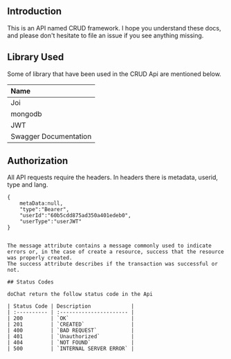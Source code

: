 
## Introduction

This is an API named CRUD framework.
I hope you understand these docs, and please don't hesitate to file an issue if you see anything missing.

## Library Used
Some of library that have been used in the CRUD Api are mentioned below.

| Name |
| :--
| Joi
| mongodb
| JWT
| Swagger Documentation

## Authorization

All API requests require the headers. In headers there is metadata, userid, type and lang.

```
{
    metaData:null,
    "type":"Bearer",
    "userId":"60b5cdd875ad350a401edeb0",
    "userType":"userJWT"
}


The message attribute contains a message commonly used to indicate errors or, in the case of create a resource, success that the resource was properly created.
The success attribute describes if the transaction was successful or not.

## Status Codes

doChat return the follow status code in the Api

| Status Code | Description             |
| :---------- | :---------------------- |
| 200         | `OK`                    |
| 201         | `CREATED`               |
| 400         | `BAD REQUEST`           |
| 401         | `Unauthorized`          |
| 404         | `NOT FOUND`             |
| 500         | `INTERNAL SERVER ERROR` |
